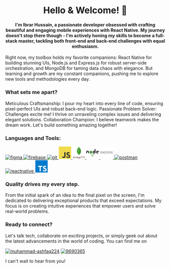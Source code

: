 <h1 align="center">Hello & Welcome! 👋 </h1>
<h4 align="center" width="400px" >
I'm Ibrar Hussain, a passionate developer obsessed with crafting beautiful and engaging mobile experiences with React Native. My journey doesn't stop there though - I'm actively honing my skills to become a full-stack master, tackling both front-end and back-end challenges with equal enthusiasm.</h4>

Right now, my toolbox holds my favorite companions: React Native for building stunning UIs, Node.js and Express.js for robust server-side orchestration, and MongoDB for taming data chaos with elegance. But learning and growth are my constant companions, pushing me to explore new tools and methodologies every day.

<h3 align="left">What sets me apart?</h3>

Meticulous Craftsmanship: I pour my heart into every line of code, ensuring pixel-perfect UIs and robust back-end logic.
Passionate Problem Solver: Challenges excite me! I thrive on unraveling complex issues and delivering elegant solutions.
Collaboration Champion: I believe teamwork makes the dream work. Let's build something amazing together!

<h3 align="left">Languages and Tools: </h3>
<p align="left"><a href="https://www.figma.com/" target="_blank" rel="noreferrer"> <img src="https://www.vectorlogo.zone/logos/figma/figma-icon.svg" alt="figma" width="40" height="40"/> </a> <a href="https://firebase.google.com/" target="_blank" rel="noreferrer"> <img src="https://www.vectorlogo.zone/logos/firebase/firebase-icon.svg" alt="firebase" width="40" height="40"/> </a> <a href="https://git-scm.com/" target="_blank" rel="noreferrer"> <img src="https://www.vectorlogo.zone/logos/git-scm/git-scm-icon.svg" alt="git" width="40" height="40"/> </a> <a href="https://developer.mozilla.org/en-US/docs/Web/JavaScript" target="_blank" rel="noreferrer"> <img src="https://raw.githubusercontent.com/devicons/devicon/master/icons/javascript/javascript-original.svg" alt="javascript" width="40" height="40"/> </a><a href="https://www.mongodb.com/" target="_blank" rel="noreferrer"> <img src="https://raw.githubusercontent.com/devicons/devicon/master/icons/mongodb/mongodb-original-wordmark.svg" alt="mongodb" width="40" height="40"/> </a> <a href="https://nodejs.org" target="_blank" rel="noreferrer"> <img src="https://raw.githubusercontent.com/devicons/devicon/master/icons/nodejs/nodejs-original-wordmark.svg" alt="nodejs" width="40" height="40"/> </a> <a href="https://expressjs.com" target="_blank" rel="noreferrer"> <img src="https://raw.githubusercontent.com/devicons/devicon/master/icons/express/express-original-wordmark.svg" alt="express" width="40" height="40"/> </a> <a href="https://postman.com" target="_blank" rel="noreferrer"> <img src="https://www.vectorlogo.zone/logos/getpostman/getpostman-icon.svg" alt="postman" width="40" height="40"/> </a> <a href="https://reactnative.dev/" target="_blank" rel="noreferrer"> <img src="https://reactnative.dev/img/header_logo.svg" alt="reactnative" width="40" height="40"/> </a> <a href="https://www.typescriptlang.org/" target="_blank" rel="noreferrer"> <img src="https://raw.githubusercontent.com/devicons/devicon/master/icons/typescript/typescript-original.svg" alt="typescript" width="40" height="40"/> </a> </p>

<h3 align="left">Quality drives my every step.</h3>

From the initial spark of an idea to the final pixel on the screen, I'm dedicated to delivering exceptional products that exceed expectations. My focus is on creating intuitive experiences that empower users and solve real-world problems.

<h3 align="left">Ready to connect?</h3>

Let's talk tech, collaborate on exciting projects, or simply geek out about the latest advancements in the world of coding. You can find me on

<p align="left">
<a href="https://www.linkedin.com/in/ibrar-hussain-950a23231" target="blank"><img align="center" src="https://raw.githubusercontent.com/rahuldkjain/github-profile-readme-generator/master/src/images/icons/Social/linked-in-alt.svg" alt="muhammad-ashfaq224" height="30" width="40" /></a>
<a href="https://stackoverflow.com/users/22873848/ibrar-hussain" target="blank"><img align="center" src="https://raw.githubusercontent.com/rahuldkjain/github-profile-readme-generator/master/src/images/icons/Social/stack-overflow.svg" alt="9690365" height="30" width="40" /></a>
</p>

I can't wait to hear from you!
